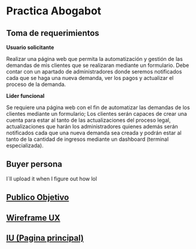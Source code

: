 # Practica Abogabot
## Toma de requerimientos

**Usuario solicitante** 

Realizar una página web que permita la automatización y gestión de las demandas de mis clientes que se realizaran mediante un formulario. Debe contar con un apartado de administradores donde seremos notificados cada que se haga una nueva demanda, ver los pagos y actualizar el proceso de la demanda.

**Lider funcional**

Se requiere una página web con el fin de automatizar las demandas de los clientes mediante un formulario; Los clientes serán capaces de crear una cuenta para estar al tanto de las actualizaciones del proceso legal, actualizaciones que harán los administradores quienes además serán notificados cada que una nueva demanda sea creada y podrán estar al tanto de la cantidad de ingresos mediante un dashboard (terminal especializada).
## Buyer persona
I´ll upload it when I figure out how lol
## [Publico Objetivo](https://miro.com/app/board/uXjVPQ6TRo4=/?share_link_id=353220829141)
## [Wireframe UX](https://miro.com/app/board/uXjVPRJ_Ma0=/?share_link_id=193962046138) 
## [IU (Pagina principal)](https://www.canva.com/design/DAFPI-jIPL0/yKEClCy4YMgk3sv-G_LJzA/view?utm_content=DAFPI-jIPL0&utm_campaign=designshare&utm_medium=link&utm_source=publishsharelink)
